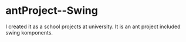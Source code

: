 # antProject--Swing
I created it as a school projects at university. It is an ant project included swing komponents.
